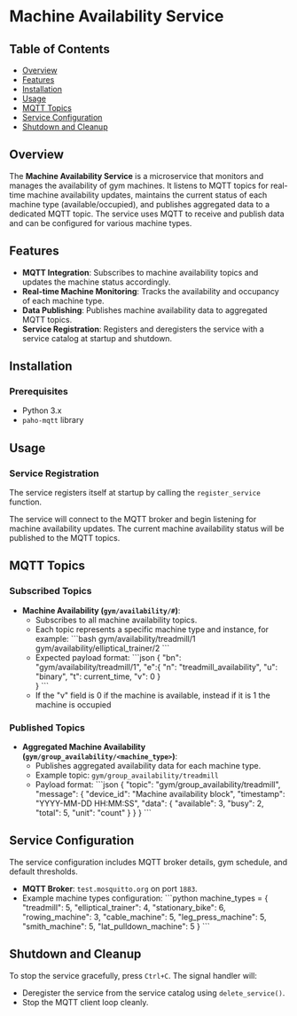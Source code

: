 # Machine Availability Service

## Table of Contents
- [Overview](#overview)
- [Features](#features)
- [Installation](#installation)
- [Usage](#usage)
- [MQTT Topics](#mqtt-topics)
- [Service Configuration](#service-configuration)
- [Shutdown and Cleanup](#shutdown-and-cleanup)

## Overview
The **Machine Availability Service** is a microservice that monitors and manages the availability of gym machines. It listens to MQTT topics for real-time machine availability updates, maintains the current status of each machine type (available/occupied), and publishes aggregated data to a dedicated MQTT topic. The service uses MQTT to receive and publish data and can be configured for various machine types.

## Features
- **MQTT Integration**: Subscribes to machine availability topics and updates the machine status accordingly.
- **Real-time Machine Monitoring**: Tracks the availability and occupancy of each machine type.
- **Data Publishing**: Publishes machine availability data to aggregated MQTT topics.
- **Service Registration**: Registers and deregisters the service with a service catalog at startup and shutdown.

## Installation

### Prerequisites
- Python 3.x
- `paho-mqtt` library

## Usage

### Service Registration
The service registers itself at startup by calling the `register_service` function.

The service will connect to the MQTT broker and begin listening for machine availability updates. The current machine availability status will be published to the MQTT topics.

## MQTT Topics

### Subscribed Topics
- **Machine Availability (`gym/availability/#`)**: 
  - Subscribes to all machine availability topics. 
  - Each topic represents a specific machine type and instance, for example:
    \```bash
    gym/availability/treadmill/1
    gym/availability/elliptical_trainer/2
    \```
  - Expected payload format:
    \```json
    {
    "bn": "gym/availability/treadmill/1",
    "e":{ "n": "treadmill_availability",
          "u": "binary",
          "t": current_time,
          "v": 0
        }  
    }
    \```
  - If the "v" field is 0 if the machine is available, instead if it is 1 the machine is occupied

### Published Topics
- **Aggregated Machine Availability (`gym/group_availability/<machine_type>`)**: 
  - Publishes aggregated availability data for each machine type.
  - Example topic: `gym/group_availability/treadmill`
  - Payload format:
    \```json
    {
      "topic": "gym/group_availability/treadmill",
      "message": {
        "device_id": "Machine availability block",
        "timestamp": "YYYY-MM-DD HH:MM:SS",
        "data": {
          "available": 3,
          "busy": 2,
          "total": 5,
          "unit": "count"
        }
      }
    }
    \```

## Service Configuration
The service configuration includes MQTT broker details, gym schedule, and default thresholds.

- **MQTT Broker**: `test.mosquitto.org` on port `1883`.
- Example machine types configuration:
  \```python
  machine_types = {
      "treadmill": 5,
      "elliptical_trainer": 4,
      "stationary_bike": 6,
      "rowing_machine": 3,
      "cable_machine": 5,
      "leg_press_machine": 5,
      "smith_machine": 5,
      "lat_pulldown_machine": 5
  }
  \```

## Shutdown and Cleanup
To stop the service gracefully, press `Ctrl+C`. The signal handler will:
- Deregister the service from the service catalog using `delete_service()`.
- Stop the MQTT client loop cleanly.